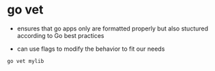 # go vet

- ensures that go apps only are formatted properly but also stuctured according
  to Go best practices

- can use flags to modify the behavior to fit our needs

```shell
go vet mylib
```
